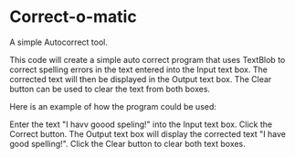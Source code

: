 # Correct-o-matic
A simple Autocorrect tool.


This code will create a simple auto correct program that uses TextBlob to correct spelling errors in the text entered into the Input text box. The corrected text will then be displayed in the Output text box. The Clear button can be used to clear the text from both boxes.

Here is an example of how the program could be used:

Enter the text "I havv goood speling!" into the Input text box.
Click the Correct button.
The Output text box will display the corrected text "I have good spelling!".
Click the Clear button to clear both text boxes.

